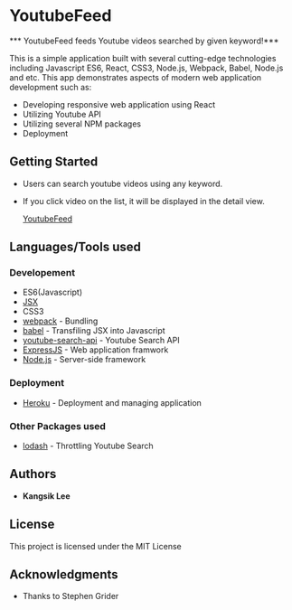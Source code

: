 # YoutubeFeed
*** YoutubeFeed feeds Youtube videos searched by given keyword!***


This is a simple application built with several cutting-edge technologies including Javascript ES6, React, CSS3, Node.js, Webpack, Babel, Node.js and etc.
This app demonstrates aspects of modern web application development such as:

* Developing responsive web application using React
* Utilizing Youtube API
* Utilizing several NPM packages
* Deployment

## Getting Started

* Users can search youtube videos using any keyword.
* If you click video on the list, it will be displayed in the detail view.

   [YoutubeFeed](https://youtubefeed-kangsik-lee.herokuapp.com)


## Languages/Tools used

### Developement
* ES6(Javascript)
* [JSX](https://reactjs.org/docs/introducing-jsx.html)
* CSS3
* [webpack](https://webpack.js.org/) - Bundling 
* [babel](https://babeljs.io/) - Transfiling JSX into Javascript
* [youtube-search-api](https://www.npmjs.com/package/youtube-api-search) - Youtube Search API
* [ExpressJS](https://expressjs.com/) - Web application framwork
* [Node.js](https://nodejs.org/en/) - Server-side framework


### Deployment
* [Heroku](https://devcenter.heroku.com/categories/reference) - Deployment and managing application

### Other Packages used
* [lodash](https://www.npmjs.com/package/lodash) - Throttling Youtube Search

## Authors

* **Kangsik Lee** 

## License

This project is licensed under the MIT License

## Acknowledgments

* Thanks to Stephen Grider